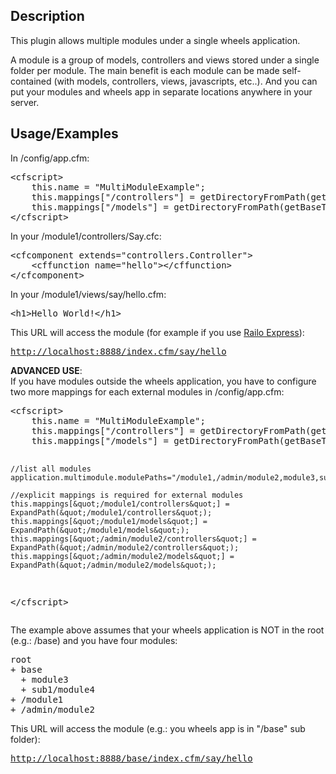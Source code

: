 <h2>Description</h2>
<p>This plugin allows multiple modules under a single wheels application. </p>
<p> A module is a group of models, controllers and views stored under a single folder per module. 
The main benefit is each module can be made self-contained (with models, controllers, views, javascripts, etc..). 
And you can put your modules and wheels app in separate locations anywhere in your server.</p>

<h2>Usage/Examples</h2>
<p>In /config/app.cfm:</p>
<p>
<pre>
&lt;cfscript&gt;
	this.name = &quot;MultiModuleExample&quot;;
	this.mappings[&quot;/controllers&quot;] = getDirectoryFromPath(getBaseTemplatePath()) &amp; &quot;controllers&quot;;
	this.mappings[&quot;/models&quot;] = getDirectoryFromPath(getBaseTemplatePath()) &amp; &quot;models&quot;;
&lt;/cfscript&gt;</pre>
In your /module1/controllers/Say.cfc: </p>
<p>
<pre>
&lt;cfcomponent extends=&quot;controllers.Controller&quot;&gt;
	&lt;cffunction name=&quot;hello&quot;&gt;&lt;/cffunction&gt;
&lt;/cfcomponent&gt;
</pre>
In your /module1/views/say/hello.cfm:</p>
<p>
  <pre>&lt;h1&gt;Hello World!&lt;/h1&gt;</pre>
</p>
<p>
This URL will access the module (for example if you use <a href="http://www.getrailo.org/index.cfm/download/">Railo Express</a>):</p>
<pre><a href="http://localhost:8888/index.cfm/say/hello">http://localhost:8888/index.cfm/say/hello</a></pre>
<p>
<b>ADVANCED USE</b>:<br>
If you have modules outside the wheels application, you have to configure two more mappings for each external modules in /config/app.cfm:<br/>
<pre>
&lt;cfscript&gt;
	this.name = &quot;MultiModuleExample&quot;;
	this.mappings[&quot;/controllers&quot;] = getDirectoryFromPath(getBaseTemplatePath()) &amp; &quot;controllers&quot;;
	this.mappings[&quot;/models&quot;] = getDirectoryFromPath(getBaseTemplatePath()) &amp; &quot;models&quot;;
	
	//list all modules
	application.multimodule.modulePaths="/module1,/admin/module2,module3,sub1/module4";
	
	//explicit mappings is required for external modules
	this.mappings[&quot;/module1/controllers&quot;] = ExpandPath(&quot;/module1/controllers&quot;);
	this.mappings[&quot;/module1/models&quot;] = ExpandPath(&quot;/module1/models&quot;);
	this.mappings[&quot;/admin/module2/controllers&quot;] = ExpandPath(&quot;/admin/module2/controllers&quot;);
	this.mappings[&quot;/admin/module2/models&quot;] = ExpandPath(&quot;/admin/module2/models&quot;);
&lt;/cfscript&gt;</pre>
The example above assumes that your wheels application is NOT in the root (e.g.: /base) and you have four modules:<br/>
<pre>
root
+ base
  + module3
  + sub1/module4
+ /module1
+ /admin/module2
</pre>
</p>
<p>
This URL will access the module (e.g.: you wheels app is in "/base" sub folder):</p>
<pre><a href="http://localhost:8888/base/index.cfm/say/hello">http://localhost:8888/base/index.cfm/say/hello</a></pre>
<p>
